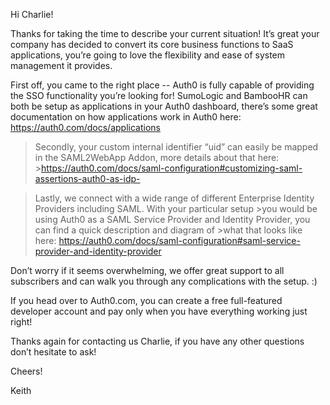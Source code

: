 Hi Charlie!

Thanks for taking the time to describe your current situation! It’s great your company has decided to convert its core business functions to SaaS applications, you’re going to love the flexibility and ease of system management it provides. 

First off, you came to the right place -- Auth0 is fully capable of providing the SSO functionality you’re looking for! SumoLogic and BambooHR can both be setup as applications in your Auth0 dashboard, there’s some great documentation on how applications work in Auth0 here: https://auth0.com/docs/applications

>Secondly, your custom internal identifier “uid” can easily be mapped in the SAML2WebApp Addon, more details about that here: >https://auth0.com/docs/saml-configuration#customizing-saml-assertions-auth0-as-idp-

>Lastly, we connect with a wide range of different Enterprise Identity Providers including SAML. With your particular setup >you would be using Auth0 as a SAML Service Provider and Identity Provider, you can find a quick description and diagram of >what that looks like here: https://auth0.com/docs/saml-configuration#saml-service-provider-and-identity-provider

Don’t worry if it seems overwhelming, we offer great support to all subscribers and can walk you through any complications with the setup. :)

If you head over to Auth0.com, you can create a free full-featured developer account and pay only when you have everything working just right!

Thanks again for contacting us Charlie, if you have any other questions don’t hesitate to ask!

Cheers!

Keith
